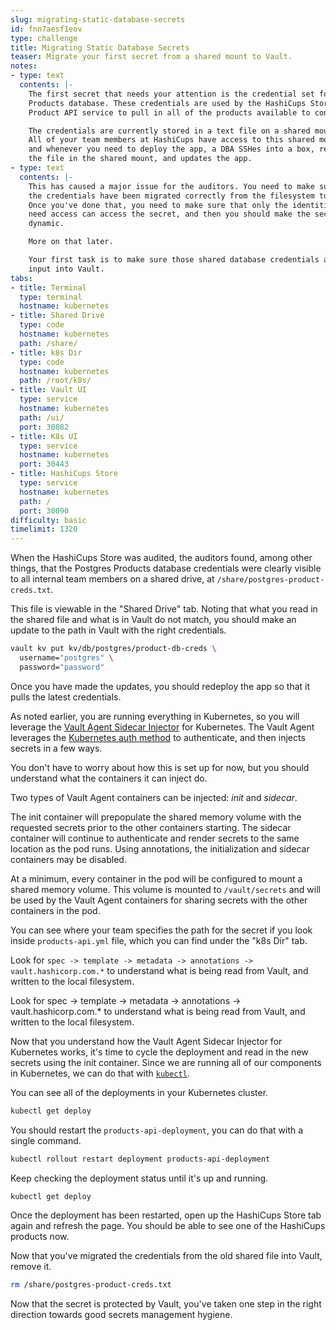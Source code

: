 ```yaml
---
slug: migrating-static-database-secrets
id: fnn7aesf1eov
type: challenge
title: Migrating Static Database Secrets
teaser: Migrate your first secret from a shared mount to Vault.
notes:
- type: text
  contents: |-
    The first secret that needs your attention is the credential set for the
    Products database. These credentials are used by the HashiCups Store's
    Product API service to pull in all of the products available to consumers.

    The credentials are currently stored in a text file on a shared mount.
    All of your team members at HashiCups have access to this shared mount,
    and whenever you need to deploy the app, a DBA SSHes into a box, references
    the file in the shared mount, and updates the app.
- type: text
  contents: |-
    This has caused a major issue for the auditors. You need to make sure that
    the credentials have been migrated correctly from the filesystem to Vault.
    Once you've done that, you need to make sure that only the identities that
    need access can access the secret, and then you should make the secret
    dynamic.

    More on that later.

    Your first task is to make sure those shared database credentials are correctly
    input into Vault.
tabs:
- title: Terminal
  type: terminal
  hostname: kubernetes
- title: Shared Drive
  type: code
  hostname: kubernetes
  path: /share/
- title: k8s Dir
  type: code
  hostname: kubernetes
  path: /root/k8s/
- title: Vault UI
  type: service
  hostname: kubernetes
  path: /ui/
  port: 30082
- title: K8s UI
  type: service
  hostname: kubernetes
  port: 30443
- title: HashiCups Store
  type: service
  hostname: kubernetes
  path: /
  port: 30090
difficulty: basic
timelimit: 1320
---
```

When the HashiCups Store was audited, the auditors found, among other
things, that the Postgres Products database credentials were clearly
visible to all internal team members on a shared drive, at
`/share/postgres-product-creds.txt`.

This file is viewable in the "Shared Drive" tab.
Noting that what you read in the shared file and what is in Vault
do not match, you should make an update to the path in Vault with
the right credentials.

```bash
vault kv put kv/db/postgres/product-db-creds \
  username="postgres" \
  password="password"
```

Once you have made the updates, you should redeploy the app so that it
pulls the latest credentials.

As noted earlier, you are running everything in Kubernetes, so you
will leverage the
[Vault Agent Sidecar Injector](https://www.vaultproject.io/docs/platform/k8s/injector/)
for Kubernetes. The Vault Agent leverages the
[Kubernetes auth method](https://www.vaultproject.io/docs/auth/kubernetes/)
to authenticate, and then injects secrets in a few ways.

You don't have to worry about how this is set up for now,
but you should understand what the containers it can inject do.

Two types of Vault Agent containers can be injected: _init_ and _sidecar_.

The init container will prepopulate the shared memory volume with the
requested secrets prior to the other containers starting. The sidecar
container will continue to authenticate and render secrets to the same
location as the pod runs. Using annotations, the initialization and
sidecar containers may be disabled.

At a minimum, every container in the pod will be configured to mount a
shared memory volume. This volume is mounted to `/vault/secrets` and will
be used by the Vault Agent containers for sharing secrets with the other
containers in the pod.

You can see where your team specifies the path for the secret if you look
inside `products-api.yml` file, which you can find under the "k8s
Dir" tab.

Look for `spec -> template -> metadata -> annotations -> vault.hashicorp.com.*`
to understand what is being read from Vault, and written to the local filesystem.

Look for spec -> template -> metadata -> annotations -> vault.hashicorp.com.*
to understand what is being read from Vault, and written to the local filesystem.

Now that you understand how the Vault Agent Sidecar Injector for Kubernetes
works, it's time to cycle the deployment and read in the new secrets using
the init container.
Since we are running all of our components in Kubernetes, we can do that with
[`kubectl`](https://kubernetes.io/docs/reference/kubectl/overview/).

You can see all of the deployments in your Kubernetes cluster.

```bash
kubectl get deploy
```

You should restart the `products-api-deployment`, you can do that with a single
command.

```bash
kubectl rollout restart deployment products-api-deployment
```

Keep checking the deployment status until it's up and running.

```bash
kubectl get deploy
```

Once the deployment has been restarted, open up the HashiCups Store tab again
and refresh the page. You should be able to see one of the HashiCups products now.

Now that you've migrated the credentials from the old shared file into Vault,
remove it.

```bash
rm /share/postgres-product-creds.txt
```

Now that the secret is protected by Vault, you've taken one step in the right
direction towards good secrets management hygiene.
